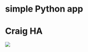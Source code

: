 # simple Python app
# Craig HA

<a href="https://heroku.com/deploy" target="_blank"><img src="https://www.herokucdn.com/deploy/button.svg"></a>
